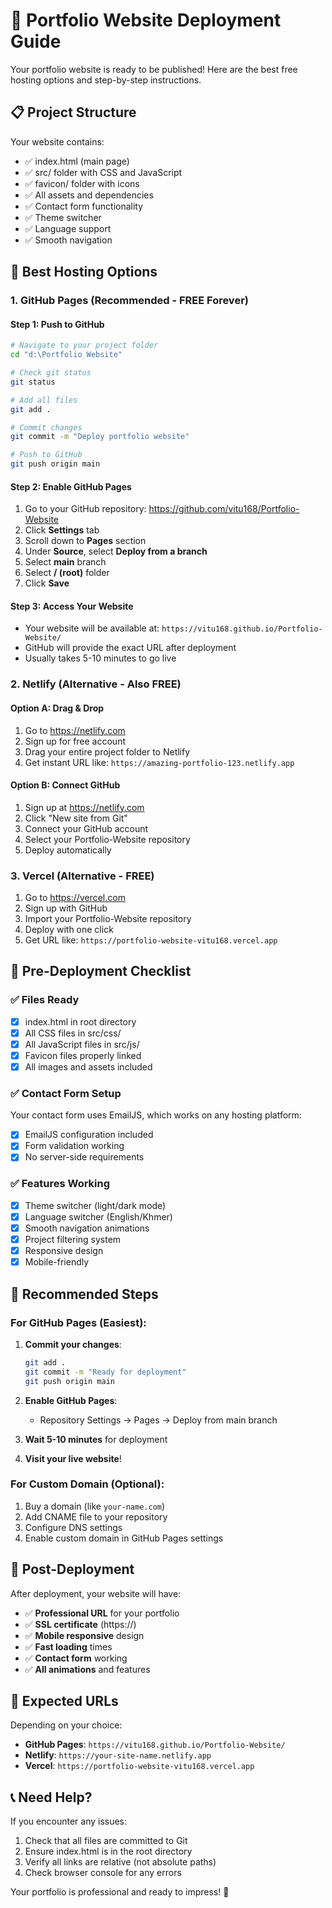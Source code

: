 # 🚀 Portfolio Website Deployment Guide

Your portfolio website is ready to be published! Here are the best free hosting options and step-by-step instructions.

## 📋 Project Structure
Your website contains:
- ✅ index.html (main page)
- ✅ src/ folder with CSS and JavaScript
- ✅ favicon/ folder with icons
- ✅ All assets and dependencies
- ✅ Contact form functionality
- ✅ Theme switcher
- ✅ Language support
- ✅ Smooth navigation

## 🎯 Best Hosting Options

### 1. GitHub Pages (Recommended - FREE Forever)

#### Step 1: Push to GitHub
```bash
# Navigate to your project folder
cd "d:\Portfolio Website"

# Check git status
git status

# Add all files
git add .

# Commit changes
git commit -m "Deploy portfolio website"

# Push to GitHub
git push origin main
```

#### Step 2: Enable GitHub Pages
1. Go to your GitHub repository: https://github.com/vitu168/Portfolio-Website
2. Click **Settings** tab
3. Scroll down to **Pages** section
4. Under **Source**, select **Deploy from a branch**
5. Select **main** branch
6. Select **/ (root)** folder
7. Click **Save**

#### Step 3: Access Your Website
- Your website will be available at: `https://vitu168.github.io/Portfolio-Website/`
- GitHub will provide the exact URL after deployment
- Usually takes 5-10 minutes to go live

### 2. Netlify (Alternative - Also FREE)

#### Option A: Drag & Drop
1. Go to https://netlify.com
2. Sign up for free account
3. Drag your entire project folder to Netlify
4. Get instant URL like: `https://amazing-portfolio-123.netlify.app`

#### Option B: Connect GitHub
1. Sign up at https://netlify.com
2. Click "New site from Git"
3. Connect your GitHub account
4. Select your Portfolio-Website repository
5. Deploy automatically

### 3. Vercel (Alternative - FREE)

1. Go to https://vercel.com
2. Sign up with GitHub
3. Import your Portfolio-Website repository
4. Deploy with one click
5. Get URL like: `https://portfolio-website-vitu168.vercel.app`

## 🔧 Pre-Deployment Checklist

### ✅ Files Ready
- [x] index.html in root directory
- [x] All CSS files in src/css/
- [x] All JavaScript files in src/js/
- [x] Favicon files properly linked
- [x] All images and assets included

### ✅ Contact Form Setup
Your contact form uses EmailJS, which works on any hosting platform:
- [x] EmailJS configuration included
- [x] Form validation working
- [x] No server-side requirements

### ✅ Features Working
- [x] Theme switcher (light/dark mode)
- [x] Language switcher (English/Khmer)
- [x] Smooth navigation animations
- [x] Project filtering system
- [x] Responsive design
- [x] Mobile-friendly

## 🎯 Recommended Steps

### For GitHub Pages (Easiest):
1. **Commit your changes**:
   ```bash
   git add .
   git commit -m "Ready for deployment"
   git push origin main
   ```

2. **Enable GitHub Pages**:
   - Repository Settings → Pages → Deploy from main branch

3. **Wait 5-10 minutes** for deployment

4. **Visit your live website**!

### For Custom Domain (Optional):
1. Buy a domain (like `your-name.com`)
2. Add CNAME file to your repository
3. Configure DNS settings
4. Enable custom domain in GitHub Pages settings

## 📱 Post-Deployment

After deployment, your website will have:
- ✅ **Professional URL** for your portfolio
- ✅ **SSL certificate** (https://)
- ✅ **Mobile responsive** design
- ✅ **Fast loading** times
- ✅ **Contact form** working
- ✅ **All animations** and features

## 🔗 Expected URLs

Depending on your choice:
- **GitHub Pages**: `https://vitu168.github.io/Portfolio-Website/`
- **Netlify**: `https://your-site-name.netlify.app`
- **Vercel**: `https://portfolio-website-vitu168.vercel.app`

## 📞 Need Help?

If you encounter any issues:
1. Check that all files are committed to Git
2. Ensure index.html is in the root directory
3. Verify all links are relative (not absolute paths)
4. Check browser console for any errors

Your portfolio is professional and ready to impress! 🌟
